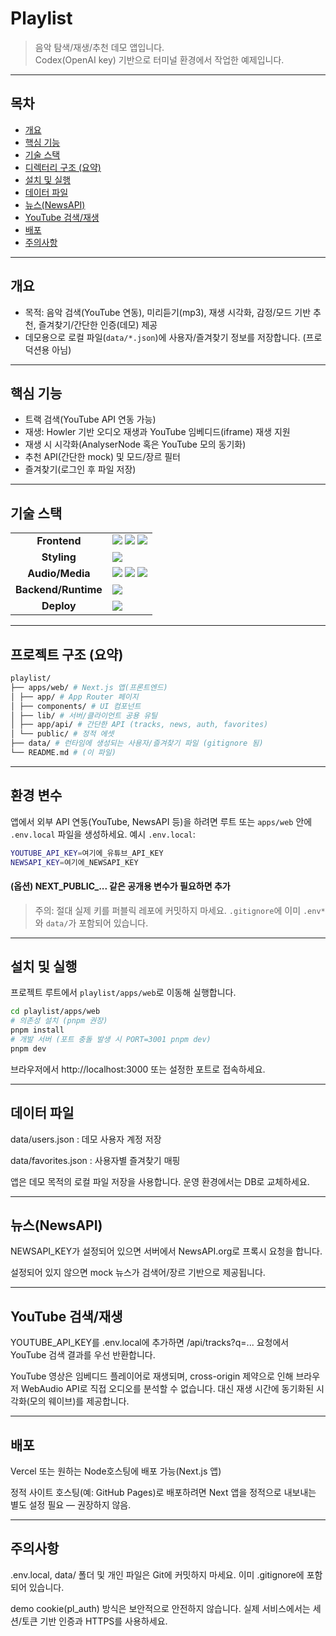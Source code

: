 # Playlist
> 음악 탐색/재생/추천 데모 앱입니다.  
> Codex(OpenAI key) 기반으로 터미널 환경에서 작업한 예제입니다. 

---
## 목차

- [개요](#개요)
- [핵심 기능](#핵심-기능)
- [기술 스택](#기술-스택)
- [디렉터리 구조 (요약)](#프로젝트-구조-요약)
- [설치 및 실행](#설치-및-실행)
- [데이터 파일](#데이터-파일)
- [뉴스(NewsAPI)](#뉴스newsapi)
- [YouTube 검색/재생](#youtube-검색재생)
- [배포](#배포)
- [주의사항](#주의사항)


---
## 개요
- 목적: 음악 검색(YouTube 연동), 미리듣기(mp3), 재생 시각화, 감정/모드 기반 추천, 즐겨찾기/간단한 인증(데모) 제공  
- 데모용으로 로컬 파일(`data/*.json`)에 사용자/즐겨찾기 정보를 저장합니다. (프로덕션용 아님)


---
## 핵심 기능
- 트랙 검색(YouTube API 연동 가능)  
- 재생: Howler 기반 오디오 재생과 YouTube 임베디드(iframe) 재생 지원  
- 재생 시 시각화(AnalyserNode 혹은 YouTube 모의 동기화)  
- 추천 API(간단한 mock) 및 모드/장르 필터  
- 즐겨찾기(로그인 후 파일 저장)  


---
## 기술 스택

<table>
  <tr>
    <td align="center"><strong>Frontend</strong></td>
    <td>
      <img src="https://img.shields.io/badge/React-61DAFB?style=for-the-badge&logo=react&logoColor=black"/>
      <img src="https://img.shields.io/badge/TypeScript-3178C6?style=for-the-badge&logo=typescript&logoColor=white"/>
      <img src="https://img.shields.io/badge/Next.js-000000?style=for-the-badge&logo=nextdotjs&logoColor=white"/>
    </td>
  </tr>
  <tr>
    <td align="center"><strong>Styling</strong></td>
    <td>
      <img src="https://img.shields.io/badge/Tailwind_CSS-06B6D4?style=for-the-badge&logo=tailwindcss&logoColor=white"/>
    </td>
  </tr>
  <tr>
    <td align="center"><strong>Audio/Media</strong></td>
    <td>
      <img src="https://img.shields.io/badge/Howler.js-F7DF1E?style=for-the-badge&logo=javascript&logoColor=black"/>
      <img src="https://img.shields.io/badge/YouTube-FF0000?style=for-the-badge&logo=youtube&logoColor=white"/>
      <img src="https://img.shields.io/badge/Web_Audio_API-563D7C?style=for-the-badge&logo=webaudio&logoColor=white"/>
    </td>
  </tr>
  <tr>
    <td align="center"><strong>Backend/Runtime</strong></td>
    <td>
      <img src="https://img.shields.io/badge/Node.js-339933?style=for-the-badge&logo=nodedotjs&logoColor=white"/>
    </td>
  </tr>
  <tr>
    <td align="center"><strong>Deploy</strong></td>
    <td>
      <img src="https://img.shields.io/badge/Vercel-000000?style=for-the-badge&logo=vercel&logoColor=white"/>
    </td>
  </tr>
</table>

---
## 프로젝트 구조 (요약)

```bash
playlist/
├── apps/web/ # Next.js 앱(프론트엔드)
│ ├── app/ # App Router 페이지
│ ├── components/ # UI 컴포넌트
│ ├── lib/ # 서버/클라이언트 공용 유틸
│ ├── app/api/ # 간단한 API (tracks, news, auth, favorites)
│ └── public/ # 정적 에셋
├── data/ # 런타임에 생성되는 사용자/즐겨찾기 파일 (gitignore 됨)
└── README.md # (이 파일)
```


---
## 환경 변수
앱에서 외부 API 연동(YouTube, NewsAPI 등)을 하려면 루트 또는 `apps/web` 안에 `.env.local` 파일을 생성하세요.
예시 `.env.local`:
```bash
YOUTUBE_API_KEY=여기에_유튜브_API_KEY
NEWSAPI_KEY=여기에_NEWSAPI_KEY
```

#### (옵션) NEXT_PUBLIC_... 같은 공개용 변수가 필요하면 추가

> 주의: 절대 실제 키를 퍼블릭 레포에 커밋하지 마세요. `.gitignore`에 이미 `.env*`와 `data/`가 포함되어 있습니다.

---
## 설치 및 실행

프로젝트 루트에서 `playlist/apps/web`로 이동해 실행합니다.

```bash
cd playlist/apps/web
# 의존성 설치 (pnpm 권장)
pnpm install
# 개발 서버 (포트 충돌 발생 시 PORT=3001 pnpm dev)
pnpm dev
```
브라우저에서 http://localhost:3000 또는 설정한 포트로 접속하세요.

---
## 데이터 파일

data/users.json : 데모 사용자 계정 저장

data/favorites.json : 사용자별 즐겨찾기 매핑

앱은 데모 목적의 로컬 파일 저장을 사용합니다. 운영 환경에서는 DB로 교체하세요.

---
## 뉴스(NewsAPI)

NEWSAPI_KEY가 설정되어 있으면 서버에서 NewsAPI.org로 프록시 요청을 합니다.

설정되어 있지 않으면 mock 뉴스가 검색어/장르 기반으로 제공됩니다.

---
## YouTube 검색/재생

YOUTUBE_API_KEY를 .env.local에 추가하면 /api/tracks?q=... 요청에서 YouTube 검색 결과를 우선 반환합니다.

YouTube 영상은 임베디드 플레이어로 재생되며, cross-origin 제약으로 인해 브라우저 WebAudio API로 직접 오디오를 분석할 수 없습니다. 대신 재생 시간에 동기화된 시각화(모의 웨이브)를 제공합니다.

---
## 배포

Vercel 또는 원하는 Node호스팅에 배포 가능(Next.js 앱)

정적 사이트 호스팅(예: GitHub Pages)로 배포하려면 Next 앱을 정적으로 내보내는 별도 설정 필요 — 권장하지 않음.

---
## 주의사항

.env.local, data/ 폴더 및 개인 파일은 Git에 커밋하지 마세요. 이미 .gitignore에 포함되어 있습니다.

demo cookie(pl_auth) 방식은 보안적으로 안전하지 않습니다. 실제 서비스에서는 세션/토큰 기반 인증과 HTTPS를 사용하세요.
